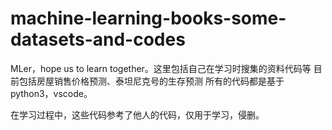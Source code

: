 # machine-learning-books-some-datasets-and-codes
MLer，hope us to learn together。这里包括自己在学习时搜集的资料代码等
目前包括房屋销售价格预测、泰坦尼克号的生存预测
所有的代码都是基于python3，vscode。


在学习过程中，这些代码参考了他人的代码，仅用于学习，侵删。

